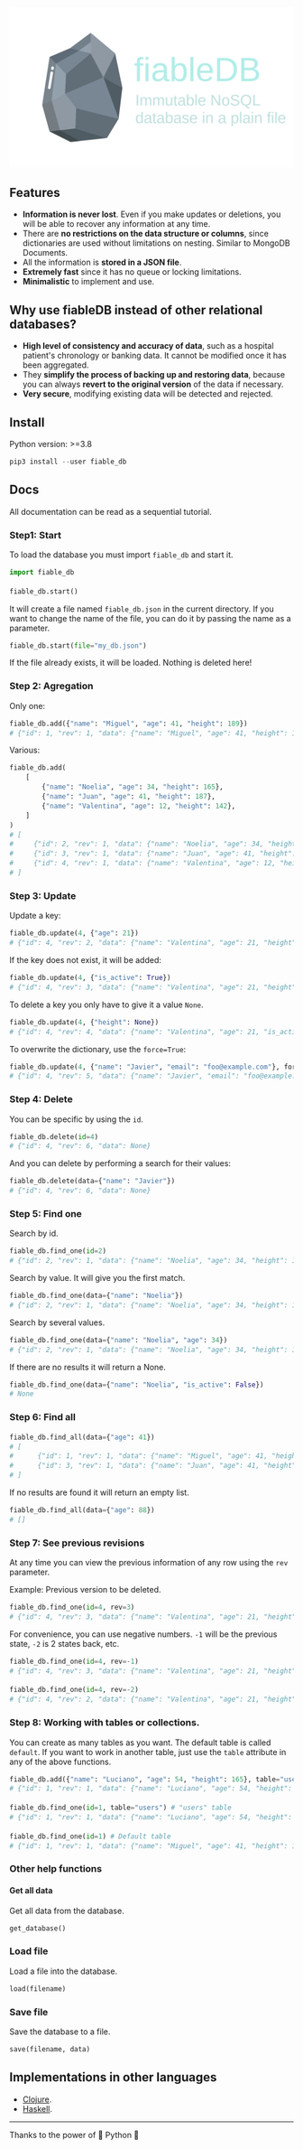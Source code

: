 
<p align="center">
    <img src="assets/logo.png" alt="fiableDB logo">
</p>

## Features

- **Information is never lost**. Even if you make updates or deletions, you will be able to recover any information at any time.
- There are **no restrictions on the data structure or columns**, since dictionaries are used without limitations on nesting. Similar to MongoDB Documents.
- All the information is **stored in a JSON file**.
- **Extremely fast** since it has no queue or locking limitations.
- **Minimalistic** to implement and use.

## Why use fiableDB instead of other relational databases?

- **High level of consistency and accuracy of data**, such as a hospital patient's chronology or banking data. It cannot be modified once it has been aggregated.
- They **simplify the process of backing up and restoring data**, because you can always **revert to the original version** of the data if necessary.
- **Very secure**, modifying existing data will be detected and rejected.

## Install

Python version: >=3.8

```python
pip3 install --user fiable_db
```

## Docs

All documentation can be read as a sequential tutorial.

### Step1: Start

To load the database you must import `fiable_db` and start it.

```python
import fiable_db

fiable_db.start()
```

It will create a file named `fiable_db.json` in the current directory. If you want to change the name of the file, you can do it by passing the name as a parameter.

```python
fiable_db.start(file="my_db.json")
```

If the file already exists, it will be loaded. Nothing is deleted here!

### Step 2: Agregation

Only one:

```python
fiable_db.add({"name": "Miguel", "age": 41, "height": 189})
# {"id": 1, "rev": 1, "data": {"name": "Miguel", "age": 41, "height": 189}}
```

Various:

```python
fiable_db.add(
    [
        {"name": "Noelia", "age": 34, "height": 165},
        {"name": "Juan", "age": 41, "height": 187},
        {"name": "Valentina", "age": 12, "height": 142},
    ]
)
# [
#     {"id": 2, "rev": 1, "data": {"name": "Noelia", "age": 34, "height": 165}},
#     {"id": 3, "rev": 1, "data": {"name": "Juan", "age": 41, "height": 187}},
#     {"id": 4, "rev": 1, "data": {"name": "Valentina", "age": 12, "height": 142}},
# ]
```

### Step 3: Update

Update a key:

```python
fiable_db.update(4, {"age": 21})
# {"id": 4, "rev": 2, "data": {"name": "Valentina", "age": 21, "height": 172}}
```

If the key does not exist, it will be added:

```python
fiable_db.update(4, {"is_active": True})
# {"id": 4, "rev": 3, "data": {"name": "Valentina", "age": 21, "height": 172, "is_active": True}}
```

To delete a key you only have to give it a value `None`.

```python
fiable_db.update(4, {"height": None})
# {"id": 4, "rev": 4, "data": {"name": "Valentina", "age": 21, "is_active": True}}
```

To overwrite the dictionary, use the `force=True`:

```python
fiable_db.update(4, {"name": "Javier", "email": "foo@example.com"}, force=True)
# {"id": 4, "rev": 5, "data": {"name": "Javier", "email": "foo@example.com"}}
```

### Step 4: Delete

You can be specific by using the `id`.

```python
fiable_db.delete(id=4)
# {"id": 4, "rev": 6, "data": None}
```

And you can delete by performing a search for their values:

```python
fiable_db.delete(data={"name": "Javier"})
# {"id": 4, "rev": 6, "data": None}
```

### Step 5: Find one

Search by id.

```python
fiable_db.find_one(id=2)
# {"id": 2, "rev": 1, "data": {"name": "Noelia", "age": 34, "height": 165}}
```

Search by value. It will give you the first match.

```python
fiable_db.find_one(data={"name": "Noelia"})
# {"id": 2, "rev": 1, "data": {"name": "Noelia", "age": 34, "height": 165}}
```

Search by several values.

```python
fiable_db.find_one(data={"name": "Noelia", "age": 34})
# {"id": 2, "rev": 1, "data": {"name": "Noelia", "age": 34, "height": 165}}
```

If there are no results it will return a None.

```python
fiable_db.find_one(data={"name": "Noelia", "is_active": False})
# None
```

### Step 6: Find all


```python
fiable_db.find_all(data={"age": 41})
# [
#      {"id": 1, "rev": 1, "data": {"name": "Miguel", "age": 41, "height": 189}},
#      {"id": 3, "rev": 1, "data": {"name": "Juan", "age": 41, "height": 187}},
# ]
```

If no results are found it will return an empty list.

```python
fiable_db.find_all(data={"age": 88})
# []
```

### Step 7: See previous revisions

At any time you can view the previous information of any row using the `rev` parameter.

Example: Previous version to be deleted.

```python
fiable_db.find_one(id=4, rev=3)
# {"id": 4, "rev": 3, "data": {"name": "Valentina", "age": 21, "height": 172, "is_active": True}}
```

For convenience, you can use negative numbers. `-1` will be the previous state, `-2` is 2 states back, etc.

```python
fiable_db.find_one(id=4, rev=-1)
# {"id": 4, "rev": 3, "data": {"name": "Valentina", "age": 21, "height": 172, "is_active": True}}

fiable_db.find_one(id=4, rev=-2)
# {"id": 4, "rev": 2, "data": {"name": "Valentina", "age": 21, "height": 172}}
```

### Step 8: Working with tables or collections.

You can create as many tables as you want. The default table is called `default`. If you want to work in another table, just use the `table` attribute in any of the above functions.

```python
fiable_db.add({"name": "Luciano", "age": 54, "height": 165}, table="users")
# {"id": 1, "rev": 1, "data": {"name": "Luciano", "age": 54, "height": 165}}

fiable_db.find_one(id=1, table="users") # "users" table
# {"id": 1, "rev": 1, "data": {"name": "Luciano", "age": 54, "height": 165}}

fiable_db.find_one(id=1) # Default table
# {"id": 1, "rev": 1, "data": {"name": "Miguel", "age": 41, "height": 189}}
```

### Other help functions

#### Get all data

Get all data from the database.

```python
get_database()
```

### Load file

Load a file into the database.

```python
load(filename)
```

### Save file

Save the database to a file.

```python
save(filename, data)
```

## Implementations in other languages

- [Clojure](https://github.com/Toni-zgz/db_inmutable).
- [Haskell](https://github.com/FabianVegaA/SafeDB).

---

Thanks to the power of 🐍 Python 🐍
